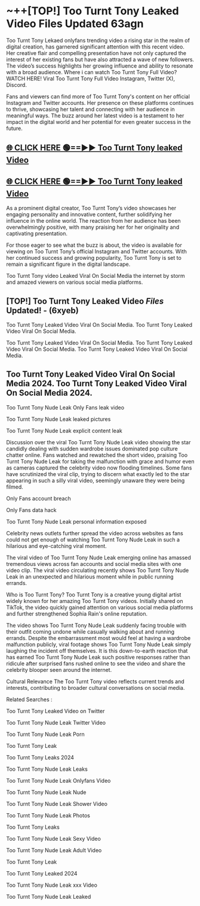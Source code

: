 # ~++[TOP!] Too Turnt Tony Leaked Video Files Updated 63agn

 Too Turnt Tony Lekaed onlyfans trending video a rising star in the realm of digital creation, has garnered significant attention with this recent video. Her creative flair and compelling presentation have not only captured the interest of her existing fans but have also attracted a wave of new followers. The video’s success highlights her growing influence and ability to resonate with a broad audience.
Where i can watch  Too Turnt Tony Full Video? WATCH HERE! Viral  Too Turnt Tony Full Video Instagram, Twitter (X), Discord.


Fans and viewers can find more of  Too Turnt Tony's content on her official Instagram and Twitter accounts. Her presence on these platforms continues to thrive, showcasing her talent and connecting with her audience in meaningful ways. The buzz around her latest video is a testament to her impact in the digital world and her potential for even greater success in the future.


## [🌐 CLICK HERE 🟢==►►  Too Turnt Tony leaked Video ](https://onlyclips.site?title=Too_Turnt_Tony&ref=git)

## [🌐 CLICK HERE 🟢==►►  Too Turnt Tony leaked Video ](https://onlyclips.site?title=Too_Turnt_Tony&ref=git)


As a prominent digital creator,  Too Turnt Tony’s video showcases her engaging personality and innovative content, further solidifying her influence in the online world. The reaction from her audience has been overwhelmingly positive, with many praising her for her originality and captivating presentation.

For those eager to see what the buzz is about, the video is available for viewing on  Too Turnt Tony’s official Instagram and Twitter accounts. With her continued success and growing popularity,  Too Turnt Tony is set to remain a significant figure in the digital landscape.


  Too Turnt Tony video Leaked Viral On Social Media the internet by storm and amazed viewers on various social media platforms.


## [TOP!]  Too Turnt Tony Leaked Video *Files* Updated! - (6xyeb) 

 Too Turnt Tony Leaked Video Viral On Social Media. Too Turnt Tony Leaked Video Viral On Social Media.

 Too Turnt Tony Leaked Video Viral On Social Media. Too Turnt Tony Leaked Video Viral On Social Media. Too Turnt Tony Leaked Video Viral On Social Media.


##  Too Turnt Tony Leaked Video Viral On Social Media 2024. Too Turnt Tony Leaked Video Viral On Social Media 2024.
 Too Turnt Tony Nude Leak Only Fans leak video

 Too Turnt Tony Nude Leak leaked pictures

 Too Turnt Tony Nude Leak explicit content leak

Discussion over the viral  Too Turnt Tony Nude Leak video showing the star candidly dealing with sudden wardrobe issues dominated pop culture chatter online. Fans watched and rewatched the short video, praising  Too Turnt Tony Nude Leak for taking the malfunction with grace and humor even as cameras captured the celebrity video now flooding timelines. Some fans have scrutinized the viral clip, trying to discern what exactly led to the star appearing in such a silly viral video, seemingly unaware they were being filmed.


Only Fans account breach

Only Fans data hack

 Too Turnt Tony Nude Leak personal information exposed

Celebrity news outlets further spread the video across websites as fans could not get enough of watching  Too Turnt Tony Nude Leak in such a hilarious and eye-catching viral moment.


The viral video of  Too Turnt Tony Nude Leak emerging online has amassed tremendous views across fan accounts and social media sites with one video clip. The viral video circulating recently shows  Too Turnt Tony Nude Leak in an unexpected and hilarious moment while in public running errands.


Who is  Too Turnt Tony?  Too Turnt Tony is a creative young digital artist widely known for her amazing  Too Turnt Tony videos. Initially shared on TikTok, the video quickly gained attention on various social media platforms and further strengthened Sophia Rain's online reputation.

The video shows  Too Turnt Tony Nude Leak suddenly facing trouble with their outfit coming undone while casually walking about and running errands. Despite the embarrassment most would feel at having a wardrobe malfunction publicly, viral footage shows  Too Turnt Tony Nude Leak simply laughing the incident off themselves. It is this down-to-earth reaction that has earned  Too Turnt Tony Nude Leak such positive responses rather than ridicule after surprised fans rushed online to see the video and share the celebrity blooper seen around the internet.

Cultural Relevance The  Too Turnt Tony video reflects current trends and interests, contributing to broader cultural conversations on social media.

Related Searches :

 Too Turnt Tony Leaked Video on Twitter

 Too Turnt Tony Nude Leak Twitter Video

 Too Turnt Tony Nude Leak Porn

 Too Turnt Tony Leak 

 Too Turnt Tony Leaks 2024

 Too Turnt Tony Nude Leak Leaks

 Too Turnt Tony Nude Leak Onlyfans Video

 Too Turnt Tony Nude Leak Nude

 Too Turnt Tony Nude Leak Shower Video

 Too Turnt Tony Nude Leak Photos

 Too Turnt Tony Leaks

 Too Turnt Tony Nude Leak Sexy Video

 Too Turnt Tony Nude Leak Adult Video

 Too Turnt Tony Leak

 Too Turnt Tony Leaked 2024

 Too Turnt Tony Nude Leak xxx Video

 Too Turnt Tony Nude Leak Leaked